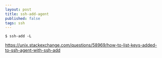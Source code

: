 ```yaml
---
layout: post
title: ssh-add-agent
published: false
tags: ssh
---
```


```console
$ ssh-add -L
```

https://unix.stackexchange.com/questions/58969/how-to-list-keys-added-to-ssh-agent-with-ssh-add

